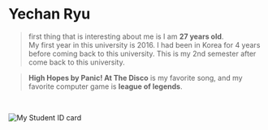 # Yechan Ryu
> first thing that is interesting about me is I am **27 years old**.<br>
My first year in this university is 2016. I had been in Korea for 4 years before coming back to this university. This is my 2nd semester after come back to this university.


> **High Hopes by Panic! At The Disco** is my favorite song, and my favorite computer game is **league of legends**. 
<br>

![My Student ID card](/Users/yechanryu/Desktop/webapps-repos/from-Ryu/KakaoTalk_Photo_2024-01-17-16-45-02.gif)
